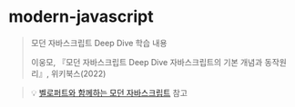 # modern-javascript
> 모던 자바스크립트 Deep Dive 학습 내용
>
> 이웅모, 『모던 자바스크립트 Deep Dive 자바스크립트의 기본 개념과 동작원리』, 위키북스(2022) 

> 💡 [벨로퍼트와 함께하는 모던 자바스크립트](https://learnjs.vlpt.us/) 참고